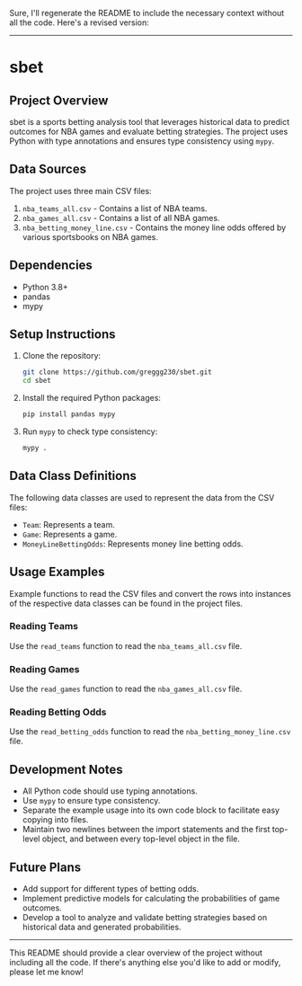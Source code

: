 Sure, I'll regenerate the README to include the necessary context without all the code. Here's a revised version:

---

# sbet

## Project Overview

sbet is a sports betting analysis tool that leverages historical data to predict outcomes for NBA games and evaluate betting strategies. The project uses Python with type annotations and ensures type consistency using `mypy`.

## Data Sources

The project uses three main CSV files:
1. `nba_teams_all.csv` - Contains a list of NBA teams.
2. `nba_games_all.csv` - Contains a list of all NBA games.
3. `nba_betting_money_line.csv` - Contains the money line odds offered by various sportsbooks on NBA games.

## Dependencies

- Python 3.8+
- pandas
- mypy

## Setup Instructions

1. Clone the repository:
   ```bash
   git clone https://github.com/greggg230/sbet.git
   cd sbet
   ```

2. Install the required Python packages:
   ```bash
   pip install pandas mypy
   ```

3. Run `mypy` to check type consistency:
   ```bash
   mypy .
   ```

## Data Class Definitions

The following data classes are used to represent the data from the CSV files:

- `Team`: Represents a team.
- `Game`: Represents a game.
- `MoneyLineBettingOdds`: Represents money line betting odds.

## Usage Examples

Example functions to read the CSV files and convert the rows into instances of the respective data classes can be found in the project files.

### Reading Teams
Use the `read_teams` function to read the `nba_teams_all.csv` file.

### Reading Games
Use the `read_games` function to read the `nba_games_all.csv` file.

### Reading Betting Odds
Use the `read_betting_odds` function to read the `nba_betting_money_line.csv` file.

## Development Notes

- All Python code should use typing annotations.
- Use `mypy` to ensure type consistency.
- Separate the example usage into its own code block to facilitate easy copying into files.
- Maintain two newlines between the import statements and the first top-level object, and between every top-level object in the file.

## Future Plans

- Add support for different types of betting odds.
- Implement predictive models for calculating the probabilities of game outcomes.
- Develop a tool to analyze and validate betting strategies based on historical data and generated probabilities.

---

This README should provide a clear overview of the project without including all the code. If there's anything else you'd like to add or modify, please let me know!